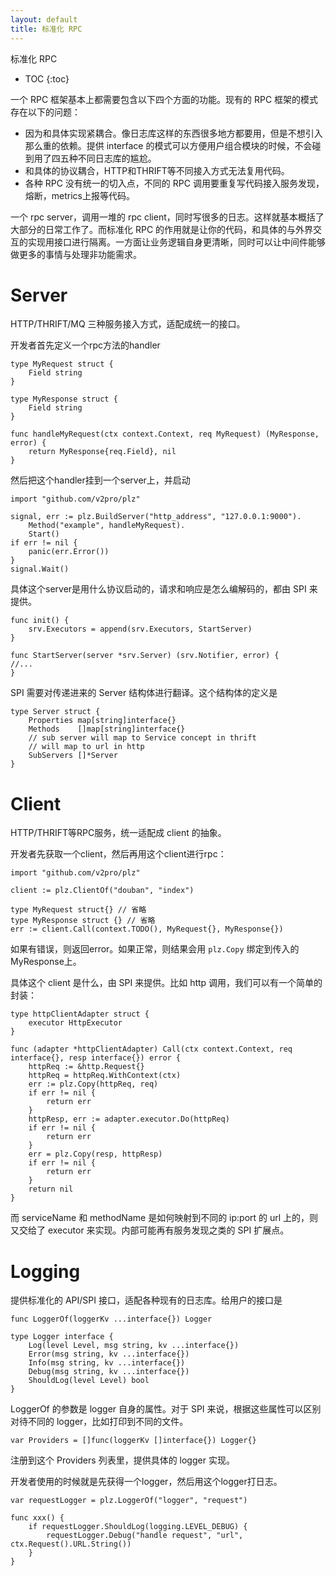 ```yaml
---
layout: default
title: 标准化 RPC
---
```


标准化 RPC

* TOC
{:toc}

一个 RPC 框架基本上都需要包含以下四个方面的功能。现有的 RPC 框架的模式存在以下的问题：

* 因为和具体实现紧耦合。像日志库这样的东西很多地方都要用，但是不想引入那么重的依赖。提供 interface 的模式可以方便用户组合模块的时候，不会碰到用了四五种不同日志库的尴尬。
* 和具体的协议耦合，HTTP和THRIFT等不同接入方式无法复用代码。
* 各种 RPC 没有统一的切入点，不同的 RPC 调用要重复写代码接入服务发现，熔断，metrics上报等代码。

一个 rpc server，调用一堆的 rpc client，同时写很多的日志。这样就基本概括了大部分的日常工作了。而标准化 RPC 的作用就是让你的代码，和具体的与外界交互的实现用接口进行隔离。一方面让业务逻辑自身更清晰，同时可以让中间件能够做更多的事情与处理非功能需求。

# Server

HTTP/THRIFT/MQ 三种服务接入方式，适配成统一的接口。

开发者首先定义一个rpc方法的handler

```golang
type MyRequest struct {
	Field string
}

type MyResponse struct {
	Field string
}

func handleMyRequest(ctx context.Context, req MyRequest) (MyResponse, error) {
	return MyResponse{req.Field}, nil
}
```

然后把这个handler挂到一个server上，并启动

```golang
import "github.com/v2pro/plz"

signal, err := plz.BuildServer("http_address", "127.0.0.1:9000").
	Method("example", handleMyRequest).
	Start()
if err != nil {
	panic(err.Error())
}
signal.Wait()
```

具体这个server是用什么协议启动的，请求和响应是怎么编解码的，都由 SPI 来提供。

```golang
func init() {
	srv.Executors = append(srv.Executors, StartServer)
}

func StartServer(server *srv.Server) (srv.Notifier, error) {
//...
}
```

SPI 需要对传递进来的 Server 结构体进行翻译。这个结构体的定义是

```golang
type Server struct {
	Properties map[string]interface{}
	Methods    []map[string]interface{}
	// sub server will map to Service concept in thrift
	// will map to url in http
	SubServers []*Server
}
```

# Client

HTTP/THRIFT等RPC服务，统一适配成 client 的抽象。

开发者先获取一个client，然后再用这个client进行rpc：

```golang
import "github.com/v2pro/plz"

client := plz.ClientOf("douban", "index") 

type MyRequest struct{} // 省略
type MyResponse struct {} // 省略
err := client.Call(context.TODO(), MyRequest{}, MyResponse{})
```

如果有错误，则返回error。如果正常，则结果会用 `plz.Copy` 绑定到传入的MyResponse上。

具体这个 client 是什么，由 SPI 来提供。比如 http 调用，我们可以有一个简单的封装：

```golang
type httpClientAdapter struct {
	executor HttpExecutor
}

func (adapter *httpClientAdapter) Call(ctx context.Context, req interface{}, resp interface{}) error {
	httpReq := &http.Request{}
	httpReq = httpReq.WithContext(ctx)
	err := plz.Copy(httpReq, req)
	if err != nil {
		return err
	}
	httpResp, err := adapter.executor.Do(httpReq)
	if err != nil {
		return err
	}
	err = plz.Copy(resp, httpResp)
	if err != nil {
		return err
	}
	return nil
}
```

而 serviceName 和 methodName 是如何映射到不同的 ip:port 的 url 上的，则又交给了 executor 来实现。内部可能再有服务发现之类的 SPI 扩展点。

# Logging

提供标准化的 API/SPI 接口，适配各种现有的日志库。给用户的接口是

```golang
func LoggerOf(loggerKv ...interface{}) Logger

type Logger interface {
	Log(level Level, msg string, kv ...interface{})
	Error(msg string, kv ...interface{})
	Info(msg string, kv ...interface{})
	Debug(msg string, kv ...interface{})
	ShouldLog(level Level) bool
}
```

LoggerOf 的参数是 logger 自身的属性。对于 SPI 来说，根据这些属性可以区别对待不同的 logger，比如打印到不同的文件。

```golang
var Providers = []func(loggerKv []interface{}) Logger{}
```

注册到这个 Providers 列表里，提供具体的 logger 实现。

开发者使用的时候就是先获得一个logger，然后用这个logger打日志。

```golang
var requestLogger = plz.LoggerOf("logger", "request")

func xxx() {
	if requestLogger.ShouldLog(logging.LEVEL_DEBUG) {
		requestLogger.Debug("handle request", "url", ctx.Request().URL.String())
	}
}
```

